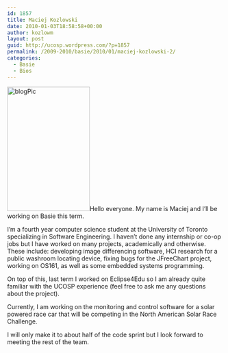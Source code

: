 ```yaml
---
id: 1857
title: Maciej Kozlowski
date: 2010-01-03T18:58:58+00:00
author: kozlowm
layout: post
guid: http://ucosp.wordpress.com/?p=1857
permalink: /2009-2010/basie/2010/01/maciej-kozlowski-2/
categories:
  - Basie
  - Bios
---
```

<img class="alignleft size-full wp-image-519" title="blogPic" src="http://ucosp.files.wordpress.com/2009/09/blogpic.jpg" alt="blogPic" width="193" height="290" srcset="http://ucosp.ca/wp-content/uploads/2009/09/blogpic.jpg 269w, http://ucosp.ca/wp-content/uploads/2009/09/blogpic-199x300.jpg 199w" sizes="(max-width: 193px) 100vw, 193px" />Hello everyone. My name is Maciej and I&#8217;ll be working on Basie this term.

I&#8217;m a fourth year computer science student at the University of Toronto specializing in Software Engineering. I haven&#8217;t done any internship or co-op jobs but I have worked on many projects, academically and otherwise. These include: developing image differencing software, HCI research for a public washroom locating device, fixing bugs for the JFreeChart project, working on OS161, as well as some embedded systems programming.
  
On top of this, last term I worked on Eclipse4Edu so I am already quite familiar with the UCOSP experience (feel free to ask me any questions about the project).

Currently, I am working on the monitoring and control software for a solar powered race car that will be competing in the North American Solar Race Challenge.

I will only make it to about half of the code sprint but I look forward to meeting the rest of the team.